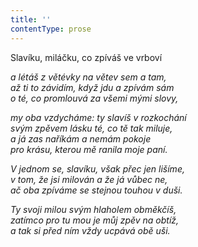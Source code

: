 ```yaml
---
title: ''
contentType: prose
---
```


<section>

Slavíku, miláčku, co zpíváš ve vrboví

_a létáš z větévky na větev sem a tam,  
až ti to závidím, když jdu a zpívám sám  
o té, co promlouvá za všemi mými slovy,_

</section>

<section>

_my oba vzdycháme: ty slavíš v rozkochání  
svým zpěvem lásku té, co tě tak miluje,  
a já zas naříkám a nemám pokoje  
pro krásu, kterou mě ranila moje paní._

</section>

<section>

_V jednom se, slavíku, však přec jen lišíme,  
v tom, že jsi milován a že já vůbec ne,  
ač oba zpíváme se stejnou touhou v duši._

</section>

<section>

_Ty svoji milou svým hlaholem obměkčíš,  
zatímco pro tu mou je můj zpěv na obtíž,  
a tak si před ním vždy ucpává obě uši._

</section>
